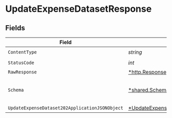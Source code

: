 # UpdateExpenseDatasetResponse


## Fields

| Field                                                                                                        | Type                                                                                                         | Required                                                                                                     | Description                                                                                                  |
| ------------------------------------------------------------------------------------------------------------ | ------------------------------------------------------------------------------------------------------------ | ------------------------------------------------------------------------------------------------------------ | ------------------------------------------------------------------------------------------------------------ |
| `ContentType`                                                                                                | *string*                                                                                                     | :heavy_check_mark:                                                                                           | N/A                                                                                                          |
| `StatusCode`                                                                                                 | *int*                                                                                                        | :heavy_check_mark:                                                                                           | N/A                                                                                                          |
| `RawResponse`                                                                                                | [*http.Response](https://pkg.go.dev/net/http#Response)                                                       | :heavy_minus_sign:                                                                                           | N/A                                                                                                          |
| `Schema`                                                                                                     | [*shared.Schema](../../models/shared/schema.md)                                                              | :heavy_minus_sign:                                                                                           | The request made is not valid.                                                                               |
| `UpdateExpenseDataset202ApplicationJSONObject`                                                               | [*UpdateExpenseDataset202ApplicationJSON](../../models/operations/updateexpensedataset202applicationjson.md) | :heavy_minus_sign:                                                                                           | Accepted                                                                                                     |
